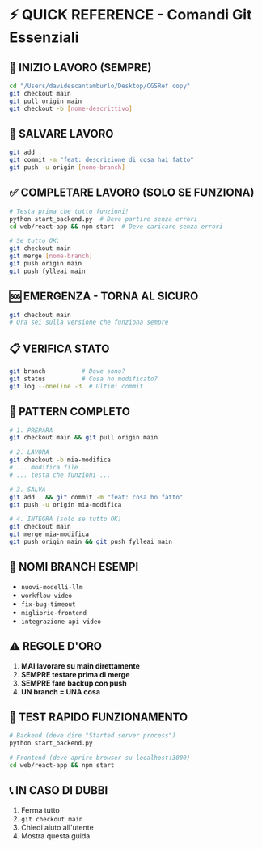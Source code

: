 # ⚡ QUICK REFERENCE - Comandi Git Essenziali

## 🚀 INIZIO LAVORO (SEMPRE)
```bash
cd "/Users/davidescantamburlo/Desktop/CGSRef copy"
git checkout main
git pull origin main
git checkout -b [nome-descrittivo]
```

## 💾 SALVARE LAVORO
```bash
git add .
git commit -m "feat: descrizione di cosa hai fatto"
git push -u origin [nome-branch]
```

## ✅ COMPLETARE LAVORO (SOLO SE FUNZIONA)
```bash
# Testa prima che tutto funzioni!
python start_backend.py  # Deve partire senza errori
cd web/react-app && npm start  # Deve caricare senza errori

# Se tutto OK:
git checkout main
git merge [nome-branch]
git push origin main
git push fylleai main
```

## 🆘 EMERGENZA - TORNA AL SICURO
```bash
git checkout main
# Ora sei sulla versione che funziona sempre
```

## 📋 VERIFICA STATO
```bash
git branch          # Dove sono?
git status          # Cosa ho modificato?
git log --oneline -3  # Ultimi commit
```

## 🔄 PATTERN COMPLETO
```bash
# 1. PREPARA
git checkout main && git pull origin main

# 2. LAVORA
git checkout -b mia-modifica
# ... modifica file ...
# ... testa che funzioni ...

# 3. SALVA
git add . && git commit -m "feat: cosa ho fatto"
git push -u origin mia-modifica

# 4. INTEGRA (solo se tutto OK)
git checkout main
git merge mia-modifica
git push origin main && git push fylleai main
```

## 🎯 NOMI BRANCH ESEMPI
- `nuovi-modelli-llm`
- `workflow-video`
- `fix-bug-timeout`
- `migliorie-frontend`
- `integrazione-api-video`

## ⚠️ REGOLE D'ORO
1. **MAI lavorare su main direttamente**
2. **SEMPRE testare prima di merge**
3. **SEMPRE fare backup con push**
4. **UN branch = UNA cosa**

## 🔧 TEST RAPIDO FUNZIONAMENTO
```bash
# Backend (deve dire "Started server process")
python start_backend.py

# Frontend (deve aprire browser su localhost:3000)
cd web/react-app && npm start
```

## 📞 IN CASO DI DUBBI
1. Ferma tutto
2. `git checkout main`
3. Chiedi aiuto all'utente
4. Mostra questa guida
